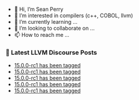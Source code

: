 - 👋 Hi, I’m Sean Perry
- 👀 I’m interested in compilers (c++, COBOL, llvm)
- 🌱 I’m currently learning ...
- 💞️ I’m looking to collaborate on ...
- 📫 How to reach me ...

<!---
s66perry/s66perry is a ✨ special ✨ repository because its `README.md` (this file) appears on your GitHub profile.
You can click the Preview link to take a look at your changes.
--->
### 📕 Latest LLVM Discourse Posts

<!-- DISCOURSE-LLVM:START -->
- [15.0.0-rc1 has been tagged](https://discourse.llvm.org/t/15-0-0-rc1-has-been-tagged/64174#post_17)
- [15.0.0-rc1 has been tagged](https://discourse.llvm.org/t/15-0-0-rc1-has-been-tagged/64174#post_16)
- [15.0.0-rc1 has been tagged](https://discourse.llvm.org/t/15-0-0-rc1-has-been-tagged/64174#post_15)
- [15.0.0-rc1 has been tagged](https://discourse.llvm.org/t/15-0-0-rc1-has-been-tagged/64174#post_14)
- [15.0.0-rc1 has been tagged](https://discourse.llvm.org/t/15-0-0-rc1-has-been-tagged/64174#post_13)
<!-- DISCOURSE-LLVM:END -->
